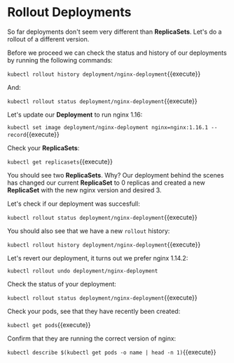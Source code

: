 # Rollout Deployments

So far deployments don't seem very different than **ReplicaSets**. Let's do a rollout of a different version.

Before we proceed we can check the status and history of our deployments by running the following commands:

`kubectl rollout history deployment/nginx-deployment`{{execute}}

And: 

`kubectl rollout status deployment/nginx-deployment`{{execute}}


Let's update our **Deployment** to run nginx 1.16:

`kubectl set image deployment/nginx-deployment nginx=nginx:1.16.1 --record`{{execute}}

Check your **ReplicaSets**:

`kubectl get replicasets`{{execute}}

You should see two **ReplicaSets**. Why? Our deployment behind the scenes has changed our current **ReplicaSet** to 0 replicas and created a new **ReplicaSet** with the new nginx version and desired 3.

Let's check if our deployment was succesfull:

`kubectl rollout status deployment/nginx-deployment`{{execute}}

You should also see that we have a new `rollout` history:

`kubectl rollout history deployment/nginx-deployment`{{execute}}

Let's revert our deployment, it turns out we prefer nginx 1.14.2:

`kubectl rollout undo deployment/nginx-deployment`

Check the status of your deployment:

`kubectl rollout status deployment/nginx-deployment`{{execute}}

Check your pods, see that they have recently been created:

`kubectl get pods`{{execute}}

Confirm that they are running the correct version of nginx:

`kubectl describe $(kubectl get pods -o name | head -n 1)`{{execute}}
